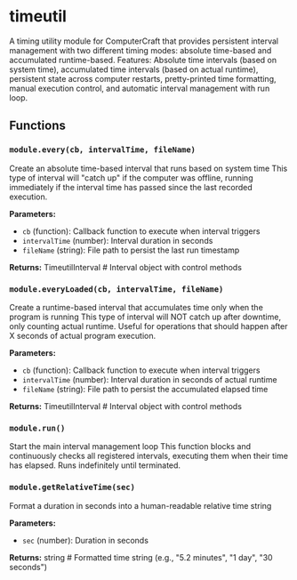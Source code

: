 # timeutil

A timing utility module for ComputerCraft that provides persistent interval management with two different timing modes: absolute time-based and accumulated runtime-based. Features: Absolute time intervals (based on system time), accumulated time intervals (based on actual runtime), persistent state across computer restarts, pretty-printed time formatting, manual execution control, and automatic interval management with run loop.

## Functions

### `module.every(cb, intervalTime, fileName)`

Create an absolute time-based interval that runs based on system time This type of interval will "catch up" if the computer was offline, running immediately if the interval time has passed since the last recorded execution.

**Parameters:**

- `cb` (function): Callback function to execute when interval triggers
- `intervalTime` (number): Interval duration in seconds
- `fileName` (string): File path to persist the last run timestamp

**Returns:** TimeutilInterval # Interval object with control methods

### `module.everyLoaded(cb, intervalTime, fileName)`

Create a runtime-based interval that accumulates time only when the program is running This type of interval will NOT catch up after downtime, only counting actual runtime. Useful for operations that should happen after X seconds of actual program execution.

**Parameters:**

- `cb` (function): Callback function to execute when interval triggers
- `intervalTime` (number): Interval duration in seconds of actual runtime
- `fileName` (string): File path to persist the accumulated elapsed time

**Returns:** TimeutilInterval # Interval object with control methods

### `module.run()`

Start the main interval management loop This function blocks and continuously checks all registered intervals, executing them when their time has elapsed. Runs indefinitely until terminated.

### `module.getRelativeTime(sec)`

Format a duration in seconds into a human-readable relative time string

**Parameters:**

- `sec` (number): Duration in seconds

**Returns:** string # Formatted time string (e.g., "5.2 minutes", "1 day", "30 seconds")

